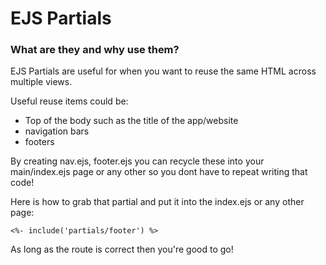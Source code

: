 # EJS Partials

### What are they and why use them?

EJS Partials are useful for when you want to reuse the same HTML across multiple views.

Useful reuse items could be:
- Top of the body such as the title of the app/website
- navigation bars
- footers

By creating nav.ejs, footer.ejs you can recycle these into your main/index.ejs page or any other so you dont have to repeat writing that code!

Here is how to grab that partial and put it into the index.ejs or any other page:

```
<%- include('partials/footer') %>
```

As long as the route is correct then you're good to go!
